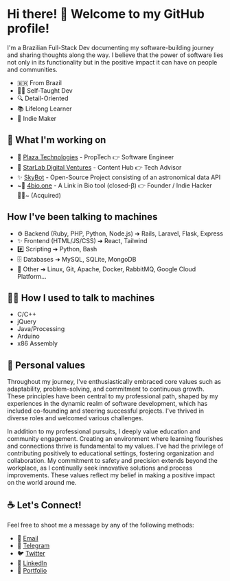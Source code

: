 # Hi there! 🖖 Welcome to my GitHub profile!

I'm a Brazilian Full-Stack Dev documenting my software-building journey and sharing thoughts along the way. I believe that the power of software lies not only in its functionality but in the positive impact it can have on people and communities.

- 🇧🇷 From Brazil
- 👨‍💻 Self-Taught Dev
- 🔍 Detail-Oriented
- 📚 Lifelong Learner
- 🚀 Indie Maker

## 🌱 What I'm working on

- 🏢 [Plaza Technologies](https://useplaza.com.br) - PropTech 👉 Software Engineer
- 🌌 [StarLab Digital Ventures](https://starlabtech.com.br) - Content Hub 👉 Tech Advisor
- ✨ [SkyBot](https://github.com/willgcr/sky-bot) - Open-Source Project consisting of an astronomical data API
- ~🔗 [4bio.one](https://4bio.one) - A Link in Bio tool (closed-β) 👉 Founder / Indie Hacker 🕵️‍♂️~ (Acquired)

## How I've been talking to machines

- ⚙️ Backend (Ruby, PHP, Python, Node.js) ➔ Rails, Laravel, Flask, Express
- ✨ Frontend (HTML/JS/CSS) ➔ React, Tailwind
- #️⃣ Scripting ➔ Python, Bash
- 🗄️ Databases ➔ MySQL, SQLite, MongoDB
- 🧰 Other ➔ Linux, Git, Apache, Docker, RabbitMQ, Google Cloud Platform...

## 👨‍💻 How I used to talk to machines

- C/C++
- jQuery
- Java/Processing
- Arduino
- x86 Assembly

## 🗿 Personal values

Throughout my journey, I've enthusiastically embraced core values such as adaptability, problem-solving, and commitment to continuous growth. These principles have been central to my professional path, shaped by my experiences in the dynamic realm of software development, which has included co-founding and steering successful projects. I've thrived in diverse roles and welcomed various challenges.

In addition to my professional pursuits, I deeply value education and community engagement. Creating an environment where learning flourishes and connections thrive is fundamental to my values. I've had the privilege of contributing positively to educational settings, fostering organization and collaboration. My commitment to safety and precision extends beyond the workplace, as I continually seek innovative solutions and process improvements. These values reflect my belief in making a positive impact on the world around me.

## ☕️ Let's Connect!

Feel free to shoot me a message by any of the following methods:

- 📨 [Email](mailto:hello@willgcr.me)
- 💬 [Telegram](https://t.me/willgcr)
- 🐦 [Twitter](https://twitter.com/willgcr)
- 👔 [LinkedIn](https://linkedin.com/in/willgcr)
- 💼 [Portfolio](https://willgcr.me)
